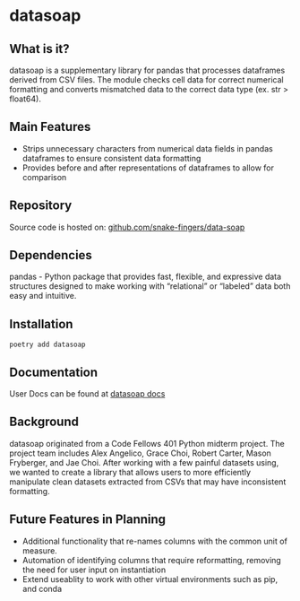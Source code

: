 # datasoap

## What is it?

datasoap is a supplementary library for pandas that processes dataframes derived from CSV files. The module checks cell data for correct numerical formatting and converts mismatched data to the correct data type (ex. str > float64).

## Main Features

- Strips unnecessary characters from numerical data fields in pandas dataframes to ensure consistent data formatting
- Provides before and after representations of dataframes to allow for comparison

## Repository

Source code is hosted on: [github.com/snake-fingers/data-soap](https://github.com/Snake-Fingers/datasoap)

## Dependencies

pandas - Python package that provides fast, flexible, and expressive data structures designed to make working with “relational” or “labeled” data both easy and intuitive.

## Installation

```
poetry add datasoap
```

## Documentation

User Docs can be found at [datasoap docs](https://datasoap.readthedocs.io/en/latest/)

## Background

datasoap originated from a Code Fellows 401 Python midterm project. The project team includes Alex Angelico, Grace Choi, Robert Carter, Mason Fryberger, and Jae Choi. After working with a few painful datasets using, we wanted to create a library that allows users to more efficiently manipulate clean datasets extracted from CSVs that may have inconsistent formatting.

## Future Features in Planning
- Additional functionality that re-names columns with the common unit of measure.
- Automation of identifying columns that require reformatting, removing the need for user input on instantiation
- Extend useablity to work with other virtual environments such as pip, and conda